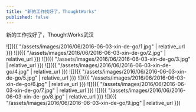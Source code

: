 ```yaml
---
title: "新的工作找好了，ThoughtWorks"
published: false
---
```

新的工作找好了，ThoughtWorks武汉



![]({{ "/assets/images/2016/06/2016-06-03-xin-de-go/1.jpg" | relative_url }})
![]({{ "/assets/images/2016/06/2016-06-03-xin-de-go/2.jpg" | relative_url }})
![]({{ "/assets/images/2016/06/2016-06-03-xin-de-go/3.jpg" | relative_url }})
![]({{ "/assets/images/2016/06/2016-06-03-xin-de-go/4.jpg" | relative_url }})
![]({{ "/assets/images/2016/06/2016-06-03-xin-de-go/5.jpg" | relative_url }})
![]({{ "/assets/images/2016/06/2016-06-03-xin-de-go/6.jpg" | relative_url }})
![]({{ "/assets/images/2016/06/2016-06-03-xin-de-go/7.jpg" | relative_url }})
![]({{ "/assets/images/2016/06/2016-06-03-xin-de-go/8.jpg" | relative_url }})
![]({{ "/assets/images/2016/06/2016-06-03-xin-de-go/9.jpg" | relative_url }})

